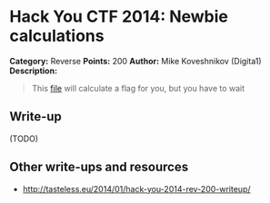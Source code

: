 # Hack You CTF 2014: Newbie calculations

**Category:** Reverse
**Points:** 200
**Author:** Mike Koveshnikov (Digita1)
**Description:**

> This [file](e5b007f35ad7a081610d6b0770e499cf.exe) will calculate a flag for you, but you have to wait

## Write-up

(TODO)

## Other write-ups and resources

* <http://tasteless.eu/2014/01/hack-you-2014-rev-200-writeup/>
